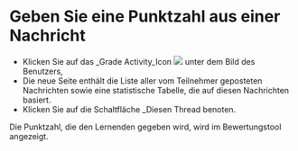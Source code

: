 # Geben Sie eine Punktzahl aus einer Nachricht

* Klicken Sie auf das \_Grade Activity\_Icon ![](../../.gitbook/assets/graphics16%20%283%29.png) unter dem Bild des Benutzers,
* Die neue Seite enthält die Liste aller vom Teilnehmer geposteten Nachrichten sowie eine statistische Tabelle, die auf diesen Nachrichten basiert.
* Klicken Sie auf die Schaltfläche \_Diesen Thread benoten.

Die Punktzahl, die den Lernenden gegeben wird, wird im Bewertungstool angezeigt.

